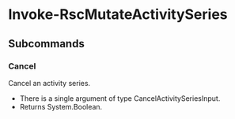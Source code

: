 # Invoke-RscMutateActivitySeries
## Subcommands
### Cancel
Cancel an activity series.

- There is a single argument of type CancelActivitySeriesInput.
- Returns System.Boolean.
